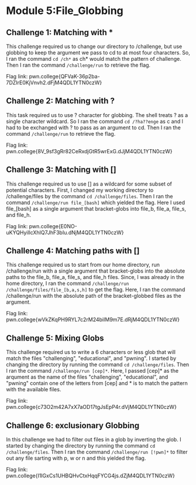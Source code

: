 # Module 5:File_Globbing 
## Challenge 1: Matching with *
This challenge required us to change our directory to /challenge, but use globbing to keep the argument we pass to cd to at most four characters.
So, I ran the command `cd /ch*` as ch* would match the pattern of challenge. Then I ran the command `/challenge/run` to retrieve the flag.

Flag link: pwn.college{QFVaK-36p2ba-7DZIrE0KjVnvh2.dFjM4QDL1YTN0czW}
## Challenge 2: Matching with ?
This task required us to use ? character for globbing. The shell treats ? as a single character wildcard. So I ran the command `cd /?ha??enge` as c and l had to be exchanged with ? to pass as an argument to cd. Then I ran the command `/challenge/run` to retrieve the flag.

Flag link: pwn.college{8V_9sf3gRr82CeRxdjGtR5wrExG.dJjM4QDL1YTN0czW}
## Challenge 3: Matching with []
This challenge required us to use [] as a wildcard for some subset of potential characters. First, I changed my working directory to /challenge/files by the command `cd /challenge/files`. Then I ran the command `/challenge/run file_[bash]` which yielded the flag. Here I used file_[bash] as a single argument that bracket-globs into file_b, file_a, file_s, and file_h.

Flag link: pwn.college{E0NO-uKYQHyillcXhIQ7JhF3bIu.dNjM4QDL1YTN0czW}

## Challenge 4: Matching paths with []
This challenge required us to start from our home directory, run /challenge/run with a single argument that bracket-globs into the absolute paths to the file_b, file_a, file_s, and file_h files. Since, I was already in the home directory, I ran the command `/challenge/run /challenge/files/file_[b,a,s,h]` to get the flag. Here, I ran the command /challenge/run with the absolute path of the bracket-globbed files as the argument.

Flag link: pwn.college{wVkZKqPH9RYL7c2rM24biIM9m7E.dRjM4QDL1YTN0czW}
## Challenge 5: Mixing Globs
This challenge required us to write a 6 characters or less glob that will match the files "challenging", "educational", and "pwning". I started by changing the directory by running the command `cd /challenge/files`. Then I ran the command `/challenge/run [cep]*`. Here, I passed [cep]* as the arqument as the name of the files "challenging", "educational", and "pwning" contain one of the letters from [cep] and * is to match the pattern with the available files.

Flag link: pwn.college{c73O2m42A7xX7aOD17tgJsEpP4r.dVjM4QDL1YTN0czW}
## Challenge 6: exclusionary Globbing
In this challenge we had to filter out files in a glob by inverting the glob. I started by changing the directory by running the command `cd /challenge/files`. Then I ran the command `/challenge/run [!pwn]*` to filter out any file sarting with p, w or n and this yielded the flag.

Flag link: pwn.college{I1IGxCs1UHBQHvCtxHqqFYCG4js.dZjM4QDL1YTN0czW}
